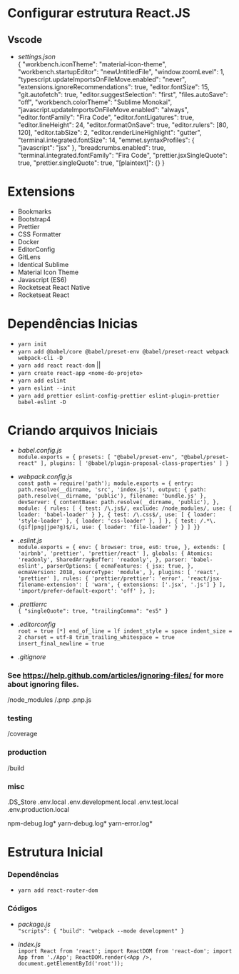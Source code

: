 # Configurar estrutura React.JS

## Vscode

- _settings.json_ <br />
  {
  "workbench.iconTheme": "material-icon-theme",
  "workbench.startupEditor": "newUntitledFile",
  "window.zoomLevel": 1,
  "typescript.updateImportsOnFileMove.enabled": "never",
  "extensions.ignoreRecommendations": true,
  "editor.fontSize": 15,
  "git.autofetch": true,
  "editor.suggestSelection": "first",
  "files.autoSave": "off",
  "workbench.colorTheme": "Sublime Monokai",
  "javascript.updateImportsOnFileMove.enabled": "always",
  "editor.fontFamily": "Fira Code",
  "editor.fontLigatures": true,
  "editor.lineHeight": 24,
  "editor.formatOnSave": true,
  "editor.rulers": [80, 120],
  "editor.tabSize": 2,
  "editor.renderLineHighlight": "gutter",
  "terminal.integrated.fontSize": 14,
  "emmet.syntaxProfiles": {
  "javascript": "jsx"
  },
  "breadcrumbs.enabled": true,
  "terminal.integrated.fontFamily": "Fira Code",
  "prettier.jsxSingleQuote": true,
  "prettier.singleQuote": true,
  "[plaintext]": {}
  }

# Extensions

- Bookmarks
- Bootstrap4
- Prettier
- CSS Formatter
- Docker
- EditorConfig
- GitLens
- Identical Sublime
- Material Icon Theme
- Javascript (ES6)
- Rocketseat React Native
- Rocketseat React

# Dependências Inicias

- `yarn init`
- `yarn add @babel/core @babel/preset-env @babel/preset-react webpack webpack-cli -D`
- `yarn add react react-dom` ||
- `yarn create react-app <nome-do-projeto>`
- `yarn add eslint`
- `yarn eslint --init`
- `yarn add prettier eslint-config-prettier eslint-plugin-prettier babel-eslint -D`

# Criando arquivos Iniciais

- _babel.config.js_ <br />
  `module.exports = { presets: [ "@babel/preset-env", "@babel/preset-react" ], plugins: [ '@babel/plugin-proposal-class-properties' ] }`

- _webpack.config.js_ <br />
  `const path = require('path'); module.exports = { entry: path.resolve(__dirname, 'src', 'index.js'), output: { path: path.resolve(__dirname, 'public'), filename: 'bundle.js' }, devServer: { contentBase: path.resolve(__dirname, 'public'), }, module: { rules: [ { test: /\.js$/, exclude: /node_modules/, use: { loader: 'babel-loader' } }, { test: /\.css$/, use: [ { loader: 'style-loader' }, { loader: 'css-loader' }, ] }, { test: /.*\.(gif|png|jpe?g)$/i, use: { loader: 'file-loader' } } ] }}`

- _.eslint.js_ <br />
  `module.exports = { env: { browser: true, es6: true, }, extends: [ 'airbnb', 'prettier', 'prettier/react' ], globals: { Atomics: 'readonly', SharedArrayBuffer: 'readonly', }, parser: 'babel-eslint', parserOptions: { ecmaFeatures: { jsx: true, }, ecmaVersion: 2018, sourceType: 'module', }, plugins: [ 'react', 'prettier' ], rules: { 'prettier/prettier': 'error', 'react/jsx-filename-extension': [ 'warn', { extensions: ['.jsx', '.js'] } ], 'import/prefer-default-export': 'off' }, };`

- _.prettierrc_ <br />
  `{ "singleQuote": true, "trailingComma": "es5" }`

- _.editorconfig_ <br />
  `root = true [*] end_of_line = lf indent_style = space indent_size = 2 charset = utf-8 trim_trailing_whitespace = true insert_final_newline = true`

- _.gitignore_ <br />

### See https://help.github.com/articles/ignoring-files/ for more about ignoring files.

/node_modules
/.pnp
.pnp.js

### testing

/coverage

### production

/build

### misc

.DS_Store
.env.local
.env.development.local
.env.test.local
.env.production.local

npm-debug.log*
yarn-debug.log*
yarn-error.log\*

# Estrutura Inicial

### Dependências

- `yarn add react-router-dom`

### Códigos

- _package.js_ <br />
  `"scripts": { "build": "webpack --mode development" }`

- _index.js_ <br />
  `import React from 'react'; import ReactDOM from 'react-dom'; import App from './App'; ReactDOM.render(<App />, document.getElementById('root'));`
